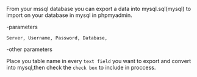 From your mssql database you can export a data into mysql.sql(mysql) to import on your database in mysql in phpmyadmin.

-parameters

``
Server,
Username,
Password,
Database,
``

-other parameters

Place you table name in every ``text field`` you want to export and convert into mysql,then check the ``check box`` to include in proccess.
